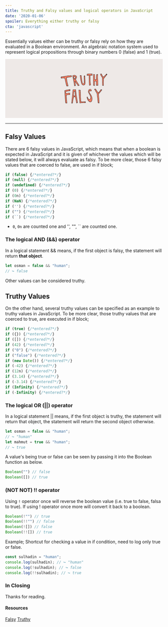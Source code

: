 ```yaml
---
title: Truthy and Falsy values and logical operators in JavaScript
date: '2020-01-06'
spoiler: Everything either truthy or falsy
cta: 'javascript'
---
```


Essentially values either can be truthy or falsy rely on how they are evaluated in a Boolean environment. An algebraic notation system used to represent logical propositions through binary numbers 0 (false) and 1 (true).


![Sweet truthy falsy banner”](./truthy-falsy.png)

---

## Falsy Values
There are 6 falsy values in JavaScript, which means that when a boolean is expected in JavaScript and it is given of whichever the values which will be stated below, it will always evaluate as falsy.
To be more clear, those 6 falsy values that are coerced to false, are used in if block;

```js
if (false) {/*entered?*/}
if (null) {/*entered?*/}
if (undefined) {/*entered?*/}
if (0) {/*entered?*/}
if (0n) {/*entered?*/}
if (NaN) {/*entered?*/}
if ('') {/*entered?*/}
if ("") {/*entered?*/}
if (``) {/*entered?*/}
```

* `0`, `0n` are counted one and '', "", `` are counted one.


### The logical AND (&&) operator
In a logical statement && means, if the first object is falsy, the statement will return **that object**.

```js
let osman = false && "human";
// ↪ false
```
Other values can be considered truthy.

## Truthy Values

On the other hand, several truthy values can be specified as an example to truthy values in JavaScript.
To be more clear, those truthy values that are coerced to true, are executed in if block;

```js
if (true) {/*entered?*/}
if ({}) {/*entered?*/}
if ([]) {/*entered?*/}
if (42) {/*entered?*/}
if ("0") {/*entered?*/}
if ("false") {/*entered?*/}
if (new Date()) {/*entered?*/}
if (-42) {/*entered?*/}
if (12n) {/*entered?*/}
if (3.14) {/*entered?*/}
if (-3.14) {/*entered?*/}
if (Infinity) {/*entered?*/}
if (-Infinity) {/*entered?*/}
```

### The logical OR (||) operator
In a logical statement || means, if the first object is truthy, the statement will return that object, the statement will return the second object otherwise.

```js
let osman = false && "human";
// ↪ "human"
let mahmut = true && "human";
// ↪ true
```

A value's being true or false can be seen by passing it into the Boolean function as below.

```js
Boolean("") // false
Boolean([]) // true
```

### (NOT NOT) !! operator
Using `!` operator once will reverse the boolean value (i.e. true to false, falsa to true). If using ! operator once more will convert it back to a boolean.

```js
Boolean(!"") // true
Boolean(!!"") // false
Boolean(![]) // false
Boolean(!![]) // true
```

Example;
Shortcut for checking a value in if condition, need to log only true or false.

```js
const sulhadin = "human";
console.log(sulhadin); // ↪ "human"
console.log(!sulhadin); // ↪ false
console.log(!!sulhadin); // ↪ true
```

### In Closing

Thanks for reading.


#### Resources
[Falsy](https://developer.mozilla.org/en-US/docs/Glossary/Falsy)
[Truthy](https://developer.mozilla.org/en-US/docs/Glossary/Truthy)
